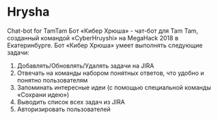 # Hrysha
Chat-bot for TamTam
Бот «Кибер Хрюша» - чат-бот для Tam Tam, созданный командой «CyberHruyshi» на MegaHack 2018 в Екатеринбурге.
Бот «Кибер Хрюша» умеет выполнять следующие задачи:
1. Добавлять/Обновлять/Удалять задачи на JIRA
2. Отвечать на команды набором понятных ответов, что удобно и понятно пользователям
3. Запоминать интересные идеи (с помощью специальной команды «Сохрани идею»)
4. Выводить список всех задач из JIRA
5. Авторизировать пользователей
